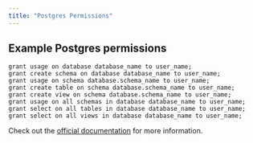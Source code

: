 ```yaml
---
title: "Postgres Permissions"
---
```


## Example Postgres permissions

```
grant usage on database database_name to user_name;
grant create schema on database database_name to user_name;
grant usage on schema database.schema_name to user_name;
grant create table on schema database.schema_name to user_name;
grant create view on schema database.schema_name to user_name;
grant usage on all schemas in database database_name to user_name;
grant select on all tables in database database_name to user_name;
grant select on all views in database database_name to user_name;
```

Check out the [official documentation](https://www.postgresql.org/docs/current/sql-grant.html) for more information.
